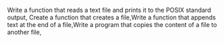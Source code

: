 Write a function that reads a text file and prints it to the POSIX standard output, Create a function that creates a file,Write a function that appends text at the end of a file,Write a program that copies the content of a file to another file,
